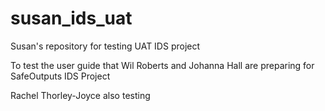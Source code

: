 # susan_ids_uat
Susan's repository for testing UAT IDS project

To test the user guide that Wil Roberts and Johanna Hall are preparing for SafeOutputs IDS Project

Rachel Thorley-Joyce also testing
